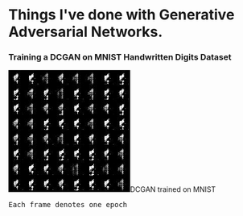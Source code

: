 <h1> Things I've done with Generative Adversarial Networks.</h1>


<h3>Training a DCGAN on MNIST Handwritten Digits Dataset</h3>
<img src="mnist_dcgan.gif" alt="here">DCGAN trained on MNIST</img>
<pre>Each frame denotes one epoch</pre>

